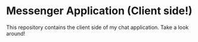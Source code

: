 # Messenger Application (Client side!)

This repository contains the client side of my chat application. Take a look around!